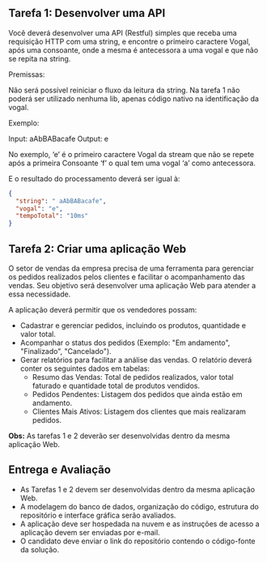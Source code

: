 ## Tarefa 1: Desenvolver uma API

Você deverá desenvolver uma API (Restful) simples que receba uma requisição HTTP com uma string, e encontre o primeiro caractere Vogal, após uma consoante, onde a mesma é antecessora a uma vogal e que não se repita na string.

Premissas:

Não será possível reiniciar o fluxo da leitura da string.
Na tarefa 1 não poderá ser utilizado nenhuma lib, apenas código nativo na identificação da vogal.

Exemplo:

Input: aAbBABacafe
Output: e

No exemplo, ‘e’ é o primeiro caractere Vogal da stream que não se repete após a primeira Consoante ‘f’ o qual tem uma vogal ‘a’ como antecessora.

E o resultado do processamento deverá ser igual à:
```json
{
  "string": " aAbBABacafe",
  "vogal": "e",
  "tempoTotal": "10ms"
}
```

## Tarefa 2: Criar uma aplicação Web

O setor de vendas da empresa precisa de uma ferramenta para gerenciar os pedidos realizados pelos clientes e facilitar o acompanhamento das vendas. Seu objetivo será desenvolver uma aplicação Web para atender a essa necessidade.

A aplicação deverá permitir que os vendedores possam:

- Cadastrar e gerenciar pedidos, incluindo os produtos, quantidade e valor total.
- Acompanhar o status dos pedidos (Exemplo: "Em andamento", "Finalizado", "Cancelado").
- Gerar relatórios para facilitar a análise das vendas. O relatório deverá conter os seguintes dados em tabelas:
   - Resumo das Vendas: Total de pedidos realizados, valor total faturado e quantidade total de produtos vendidos.
   - Pedidos Pendentes: Listagem dos pedidos que ainda estão em andamento.
   - Clientes Mais Ativos: Listagem dos clientes que mais realizaram pedidos.


**Obs:** As tarefas 1 e 2 deverão ser desenvolvidas dentro da mesma aplicação Web.

## Entrega e Avaliação
- As Tarefas 1 e 2 devem ser desenvolvidas dentro da mesma aplicação Web.
- A modelagem do banco de dados, organização do código, estrutura do repositório e interface gráfica serão avaliados.
- A aplicação deve ser hospedada na nuvem e as instruções de acesso a aplicação devem ser enviadas por e-mail.
- O candidato deve enviar o link do repositório contendo o código-fonte da solução.


